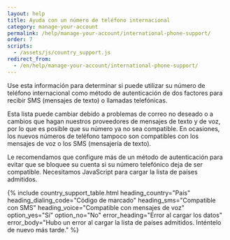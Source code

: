 ```yaml
---
layout: help
title: Ayuda con un número de teléfono internacional
category: manage-your-account
permalink: /help/manage-your-account/international-phone-support/
order: 7
scripts:
  - /assets/js/country_support.js
redirect_from:
  - /en/help/manage-your-account/international-phone-support/
---
```

Use esta información para determinar si puede utilizar su número de teléfono internacional como método de autenticación de dos factores para recibir SMS (mensajes de texto) o llamadas telefónicas.

Esta lista puede cambiar debido a problemas de correo no deseado o a cambios que hagan nuestros proveedores de mensajes de texto y de voz, por lo que es posible que su número ya no sea compatible. En ocasiones, los nuevos números de teléfono tampoco son compatibles con los mensajes de voz o los SMS (mensajería de texto).

Le recomendamos que configure más de un método de autenticación para evitar que se bloquee su cuenta si su número telefónico deja de ser compatible.
<noscript>
  Necesitamos JavaScript para cargar la lista de países admitidos.
</noscript>

{% include country_support_table.html
           heading_country="País"
           heading_dialing_code="Código de marcado"
           heading_sms="Compatible con SMS"
           heading_voice="Compatible con mensajes de voz"
           option_yes="Sí"
           option_no="No"
           error_heading="Error al cargar los datos"
           error_body="Hubo un error al cargar la lista de países admitidos. Inténtelo de nuevo más tarde." %}
